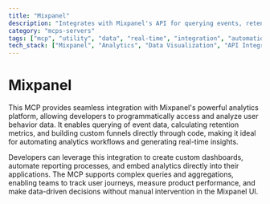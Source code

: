 ```yaml
---
title: "Mixpanel"
description: "Integrates with Mixpanel's API for querying events, retention, and funnels to enable on-demand analytics and custom report generation."
category: "mcps-servers"
tags: ["mcp", "utility", "data", "real-time", "integration", "automation"]
tech_stack: ["Mixpanel", "Analytics", "Data Visualization", "API Integration", "Business Intelligence"]
---
```


# Mixpanel

This MCP provides seamless integration with Mixpanel's powerful analytics platform, allowing developers to programmatically access and analyze user behavior data. It enables querying of event data, calculating retention metrics, and building custom funnels directly through code, making it ideal for automating analytics workflows and generating real-time insights.

Developers can leverage this integration to create custom dashboards, automate reporting processes, and embed analytics directly into their applications. The MCP supports complex queries and aggregations, enabling teams to track user journeys, measure product performance, and make data-driven decisions without manual intervention in the Mixpanel UI.
